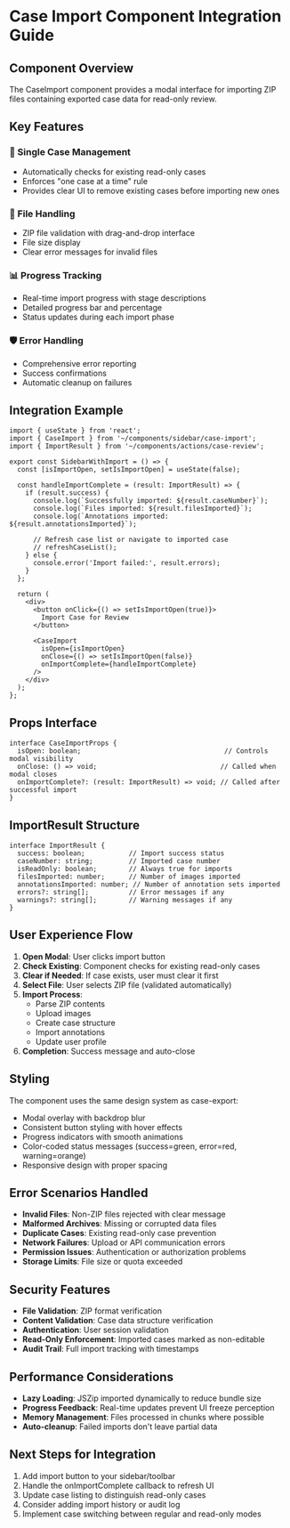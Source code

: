 # Case Import Component Integration Guide

## Component Overview
The CaseImport component provides a modal interface for importing ZIP files containing exported case data for read-only review.

## Key Features

### 🔄 Single Case Management
- Automatically checks for existing read-only cases
- Enforces "one case at a time" rule
- Provides clear UI to remove existing cases before importing new ones

### 📁 File Handling
- ZIP file validation with drag-and-drop interface
- File size display
- Clear error messages for invalid files

### 📊 Progress Tracking
- Real-time import progress with stage descriptions
- Detailed progress bar and percentage
- Status updates during each import phase

### 🛡️ Error Handling
- Comprehensive error reporting
- Success confirmations
- Automatic cleanup on failures

## Integration Example

```tsx
import { useState } from 'react';
import { CaseImport } from '~/components/sidebar/case-import';
import { ImportResult } from '~/components/actions/case-review';

export const SidebarWithImport = () => {
  const [isImportOpen, setIsImportOpen] = useState(false);

  const handleImportComplete = (result: ImportResult) => {
    if (result.success) {
      console.log(`Successfully imported: ${result.caseNumber}`);
      console.log(`Files imported: ${result.filesImported}`);
      console.log(`Annotations imported: ${result.annotationsImported}`);
      
      // Refresh case list or navigate to imported case
      // refreshCaseList();
    } else {
      console.error('Import failed:', result.errors);
    }
  };

  return (
    <div>
      <button onClick={() => setIsImportOpen(true)}>
        Import Case for Review
      </button>
      
      <CaseImport
        isOpen={isImportOpen}
        onClose={() => setIsImportOpen(false)}
        onImportComplete={handleImportComplete}
      />
    </div>
  );
};
```

## Props Interface

```tsx
interface CaseImportProps {
  isOpen: boolean;                                    // Controls modal visibility
  onClose: () => void;                               // Called when modal closes
  onImportComplete?: (result: ImportResult) => void; // Called after successful import
}
```

## ImportResult Structure

```tsx
interface ImportResult {
  success: boolean;           // Import success status
  caseNumber: string;         // Imported case number
  isReadOnly: boolean;        // Always true for imports
  filesImported: number;      // Number of images imported
  annotationsImported: number; // Number of annotation sets imported
  errors?: string[];          // Error messages if any
  warnings?: string[];        // Warning messages if any
}
```

## User Experience Flow

1. **Open Modal**: User clicks import button
2. **Check Existing**: Component checks for existing read-only cases
3. **Clear if Needed**: If case exists, user must clear it first
4. **Select File**: User selects ZIP file (validated automatically)
5. **Import Process**: 
   - Parse ZIP contents
   - Upload images
   - Create case structure
   - Import annotations
   - Update user profile
6. **Completion**: Success message and auto-close

## Styling

The component uses the same design system as case-export:
- Modal overlay with backdrop blur
- Consistent button styling with hover effects
- Progress indicators with smooth animations
- Color-coded status messages (success=green, error=red, warning=orange)
- Responsive design with proper spacing

## Error Scenarios Handled

- **Invalid Files**: Non-ZIP files rejected with clear message
- **Malformed Archives**: Missing or corrupted data files
- **Duplicate Cases**: Existing read-only case prevention
- **Network Failures**: Upload or API communication errors
- **Permission Issues**: Authentication or authorization problems
- **Storage Limits**: File size or quota exceeded

## Security Features

- **File Validation**: ZIP format verification
- **Content Validation**: Case data structure verification
- **Authentication**: User session validation
- **Read-Only Enforcement**: Imported cases marked as non-editable
- **Audit Trail**: Full import tracking with timestamps

## Performance Considerations

- **Lazy Loading**: JSZip imported dynamically to reduce bundle size
- **Progress Feedback**: Real-time updates prevent UI freeze perception
- **Memory Management**: Files processed in chunks where possible
- **Auto-cleanup**: Failed imports don't leave partial data

## Next Steps for Integration

1. Add import button to your sidebar/toolbar
2. Handle the onImportComplete callback to refresh UI
3. Update case listing to distinguish read-only cases
4. Consider adding import history or audit log
5. Implement case switching between regular and read-only modes